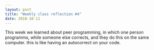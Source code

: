 ```yaml
---
layout: post
title: "Weekly class reflection #4"
date: 2018-10-11
---
```


This week we learned about peer programming, in which one person programms, while someone else corrects, and they do this on the same computer. this is like having an autocorrect on your code.
